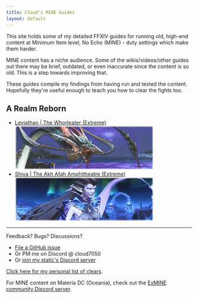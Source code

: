 ```yaml
---
title: Cloud's MINE Guides
layout: default
---
```


This site holds some of my detailed FFXIV guides for running old, high-end content at Minimum Item level, No Echo (MINE) - duty settings which make them harder.

MINE content has a niche audience. Some of the wikis/videos/other guides out there may be brief, outdated, or even inaccurate since the content is so old. This is a step towards improving that.

These guides compile my findings from having run and tested the content. Hopefully they're useful enough to teach you how to clear the fights too.

## A Realm Reborn

- [Leviathan | The Whorleater (Extreme)\
  ![](images/banners/leviathan.png)](leviathan)
- [Shiva | The Akh Afah Amphitheatre (Extreme)\
  ![](images/banners/shiva.png)](shiva)

---

Feedback? Bugs? Discussions?

- [File a GitHub issue](https://github.com/Cloud7050/ff-mine/issues)
- Or PM me on Discord @ cloud7050
- Or [join my static's Discord server](https://discord.gg/Ea7qqaxUyJ)

[Click here for my personal list of clears](https://docs.google.com/spreadsheets/d/1jj3mOWsfWa1oLViv6CRzU6wiqkOP4emF700AFIfNbfY).

For MINE content on Materia DC (Oceania), check out the [ExMINE community Discord server](https://discord.gg/HWb5BWWgJS).
